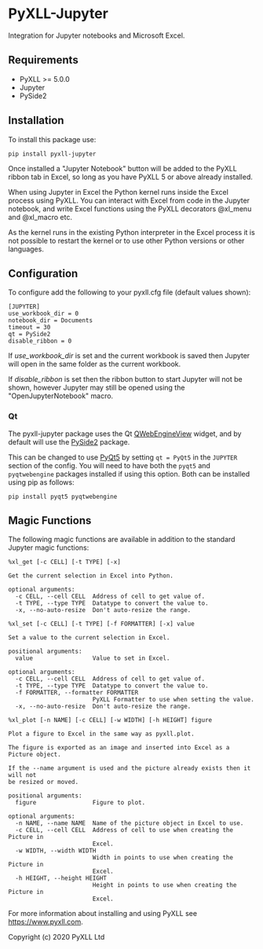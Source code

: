 # PyXLL-Jupyter

Integration for Jupyter notebooks and Microsoft Excel.

## Requirements

- PyXLL >= 5.0.0
- Jupyter
- PySide2

## Installation

To install this package use:

    pip install pyxll-jupyter

Once installed a "Jupyter Notebook" button will be added to the PyXLL ribbon tab in Excel, so
long as you have PyXLL 5 or above already installed.

When using Jupyter in Excel the Python kernel runs inside the Excel process using PyXLL. You
can interact with Excel from code in the Jupyter notebook, and write Excel functions
using the PyXLL decorators @xl_menu and @xl_macro etc.

As the kernel runs in the existing Python interpreter in the Excel process it is not possible
to restart the kernel or to use other Python versions or other languages.

## Configuration

To configure add the following to your pyxll.cfg file (default values shown):

    [JUPYTER]
    use_workbook_dir = 0
    notebook_dir = Documents
    timeout = 30
    qt = PySide2
    disable_ribbon = 0

If *use_workbook_dir* is set and the current workbook is saved then Jupyter will open in the same folder
as the current workbook.

If *disable_ribbon* is set then the ribbon button to start Jupyter will not be shown, however Jupyter
may still be opened using the "OpenJupyterNotebook" macro.

### Qt

The pyxll-jupyter package uses the Qt [QWebEngineView](https://doc.qt.io/qt-5/qwebengineview.html) widget, and by
default will use the [PySide2](https://pypi.org/project/PySide2/) package.

This can be changed to use [PyQt5](https://www.riverbankcomputing.com/software/pyqt/) by setting `qt = PyQt5` in
the `JUPYTER` section of the config. You will need to have both the `pyqt5` and `pyqtwebengine` packages installed
if using this option. Both can be installed using pip as follows:

    pip install pyqt5 pyqtwebengine

## Magic Functions

The following magic functions are available in addition to the standard Jupyter magic functions:

```
%xl_get [-c CELL] [-t TYPE] [-x]

Get the current selection in Excel into Python.

optional arguments:
  -c CELL, --cell CELL  Address of cell to get value of.
  -t TYPE, --type TYPE  Datatype to convert the value to.
  -x, --no-auto-resize  Don't auto-resize the range.
```

```
%xl_set [-c CELL] [-t TYPE] [-f FORMATTER] [-x] value

Set a value to the current selection in Excel.

positional arguments:
  value                 Value to set in Excel.

optional arguments:
  -c CELL, --cell CELL  Address of cell to get value of.
  -t TYPE, --type TYPE  Datatype to convert the value to.
  -f FORMATTER, --formatter FORMATTER
                        PyXLL Formatter to use when setting the value.
  -x, --no-auto-resize  Don't auto-resize the range.
```

```
%xl_plot [-n NAME] [-c CELL] [-w WIDTH] [-h HEIGHT] figure

Plot a figure to Excel in the same way as pyxll.plot.

The figure is exported as an image and inserted into Excel as a Picture object.

If the --name argument is used and the picture already exists then it will not
be resized or moved.

positional arguments:
  figure                Figure to plot.

optional arguments:
  -n NAME, --name NAME  Name of the picture object in Excel to use.
  -c CELL, --cell CELL  Address of cell to use when creating the Picture in
                        Excel.
  -w WIDTH, --width WIDTH
                        Width in points to use when creating the Picture in
                        Excel.
  -h HEIGHT, --height HEIGHT
                        Height in points to use when creating the Picture in
                        Excel.
```

For more information about installing and using PyXLL see https://www.pyxll.com.

Copyright (c) 2020 PyXLL Ltd
